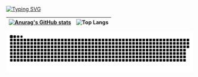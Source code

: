 <!--
**mx52jing/mx52jing** is a ✨ _special_ ✨ repository because its `README.md` (this file) appears on your GitHub profile.

Here are some ideas to get you started:

- 🔭 I’m currently working on ...
- 🌱 I’m currently learning ...
- 👯 I’m looking to collaborate on ...
- 🤔 I’m looking for help with ...
- 💬 Ask me about ...
- 📫 How to reach me: ...
- 😄 Pronouns: ...
- ⚡ Fun fact: ...
-->

[![Typing SVG](https://readme-typing-svg.demolab.com?font=Madimi+One&weight=400&size=28&color=7957D5&pause=200&center=true&vCenter=true&multiline=true&repeat=false&random=false&width=826&height=86&lines=The+person+who+works+hard+and+perseveres+;will+achieve+success+where+others+fail)](https://git.io/typing-svg)


|[![Anurag's GitHub stats](https://github-readme-stats.vercel.app/api?username=mx52jing&show_icons=true&include_all_commits=true&theme=buefy&hide_border=true)](https://github.com/anuraghazra/github-readme-stats)| ![Top Langs](https://github-readme-stats.vercel.app/api/top-langs/?username=anuraghazra&layout=compact&theme=buefy&hide_border=true)|
| ------------- | ------------- |


![亮色](https://github.com/mx52jing/mx52jing/blob/output/github-contribution-grid-snake.svg)
